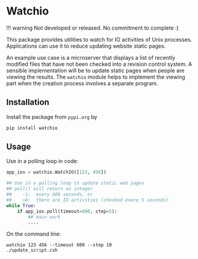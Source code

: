 # Watchio

!!! warning
    Not developed or released. No commitment to complete :)


This package provides utilities to watch for IO activities of Unix processes. Applications
can use it to reduce updating website static pages.

An example use case is a microserver that displays a list of recently modified files that
have not been checked into a revision control system. A sensible implementation will be to
update static pages when people are viewing the results. The `watchio` module helps to
implement the viewing part when the creation process involves a separate program.


## Installation


Install the package from `pypi.org` by
``` python
pip install watchio
```


## Usage

Use in a polling loop in code:

```python
app_ios = watchio.WatchIO([123, 456])

## Use in a polling loop to update static web pages
## poll() will return an integer
##    -1:  every 600 seconds, or
##    >0:  there are IO activities (checked every 5 seconds)
while True:
    if app_ios.poll(timeout=600, step=5):
        ## main work
        ....
```


On the command line:

``` shell
watchio 123 456 --timeout 600 --step 10
./update_script.csh
```

